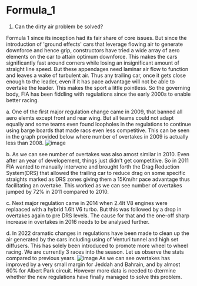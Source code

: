 # Formula_1

1. Can the dirty air problem be solved?

Formula 1 since its inception had its fair share of core issues. But since the introduction of 'ground effects' cars that leverage flowing air to generate downforce and hence grip, constructors have tried a wide array of aero elements on the car to attain optimum downforce. This makes the cars significantly fast around corners while losing an insignificant amount of straight line speed.                                                                                                                  But these appendages need laminar air flow to function and leaves a wake of turbulent air. Thus any trailing car, once it gets close enough to the leader, even if it has pace advantage will not be able to overtake the leader. This makes the sport a little pointless. So the governing body, FIA has been fiddling with regulations since the early 2000s to enable better racing.

a. One of the first major regulation change came in 2009, that banned all aero elemts except front and rear wing. But all teams could not adapt equally and some teams even found loopholes in the regulations to continue using barge boards that made racs even less competitive. This can be seen in the graph provided below where number of overtakes in 2009 is actually less than 2008.
![image](https://user-images.githubusercontent.com/89575524/163690315-dc0f9f9c-1c94-46ad-85af-8d32f502c59f.png)

b. As we can see number of overtakes was also amost similar in 2010. Even after an year of developement, things just didn't get competitive. So in 2011 FIA wanted to manually intervene and brought forth the Drag Reduction System(DRS) that allowed the trailing car to reduce drag on some specific straights marked as DRS zones giving them a 15Km/hr pace advantage thus facilitating an overtake. This worked as we can see number of overtakes jumped by 72% in 2011 compared to 2010.

c. Next major regulation came in 2014 when 2.4lt V8 engines were replaaced with a hybrid 1.6lt V6 turbo. But this was followed by a drop in overtakes again to pre DRS levels. The cause for that and the one-off sharp increase in overtakes in 2016 needs to be analysed further.

d. In 2022 dramatic changes in regulations have been made to clean up the air generated by the cars including using of Venturi tunnel and high set diffusers. This has  solely been introduced to promote more wheel to wheel racing. We are currently 3 races into the season. Let us observe the stats compared to previous years.
![image](https://user-images.githubusercontent.com/89575524/163692151-f21ebacb-6467-41f4-8843-92b69f4afcc1.png)
As we can see overtakes has improved by a very small margin for Jeddah and Bahrain, and by almost 60% for Albert Park circuit. However more data is needed to dtermine whether the new regulations have finally managed to solve this problem.
